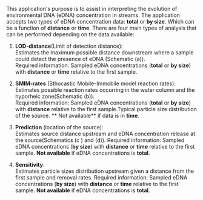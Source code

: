 
This application's purpose is to assist in interpreting the evolution of environmental DNA (eDNA) concentration in streams. The application accepts two types of eDNA concentration data: **total** or **by size**. Which can be a function of **distance** or **time**. There are four main types of analysis that can be performed depending on the data available:

1) **LOD-distance**(Limit of detection distance):  
Estimates the maximum possible distance downstream where a sample could detect the presence of eDNA (Schematic (a)).  
Required information: Sampled eDNA concentrations (**total** or **by size**) with **distance** or **time** relative to the first sample.   

2) **SMIM-rates** (Sthocastic Mobile-Immobile model reaction rates):  
Estimates possible reaction rates occurring in the water column and the hyporheic zone(Schematic (b)).     
Required information: Sampled eDNA concentrations (**total** or **by size**) with **distance** relative to the first sample.Typical particle size distribution of the source. ** Not available** if data is in **time**.

3) **Prediction** (location of the source):  
Estimates source distance upstream and eDNA concentration release at the source(Schematics (c ) and (d)).
Required information: Sampled eDNA concentrations (**by size**) with **distance** or **time** relative to the first sample. **Not available** if eDNA concentrations is **total**.   

4) **Sensitivity**:  
Estimates particle sizes distribution upstream given a distance from the first sample and removal rates.
Required information: Sampled eDNA concentrations (**by size**) with **distance** or **time** relative to the first sample. **Not available** if eDNA concentrations is **total**.
   
